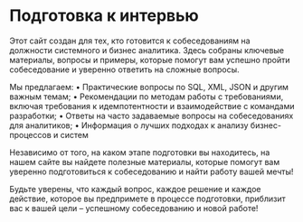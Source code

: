 # Подготовка к интервью

Этот сайт создан для тех, кто готовится к собеседованиям на должности системного и бизнес аналитика. 
Здесь собраны ключевые материалы, вопросы и примеры, которые помогут вам успешно пройти собеседование и уверенно ответить на сложные вопросы.

Мы предлагаем:
	•	Практические вопросы по SQL, XML, JSON и другим важным темам;
	•	Рекомендации по методам работы с требованиями, включая требования к идемпотентности и взаимодействие с командами разработки;
	•	Ответы на часто задаваемые вопросы на собеседованиях для аналитиков;
	•	Информация о лучших подходах к анализу бизнес-процессов и систем

Независимо от того, на каком этапе подготовки вы находитесь, на нашем сайте вы найдете полезные материалы, которые помогут вам уверенно подготовиться к собеседованию и найти работу вашей мечты!

Будьте уверены, что каждый вопрос, каждое решение и каждое действие, которое вы предпримете в процессе подготовки, приблизит вас к вашей цели – успешному собеседованию и новой работе!
